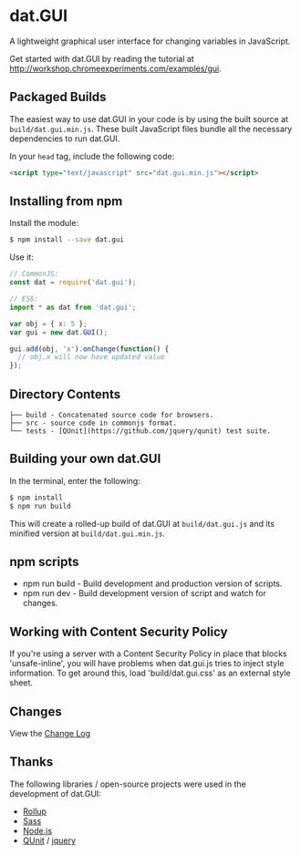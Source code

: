 # dat.GUI

A lightweight graphical user interface for changing variables in JavaScript.

Get started with dat.GUI by reading the tutorial at http://workshop.chromeexperiments.com/examples/gui.



## Packaged Builds

The easiest way to use dat.GUI in your code is by using the built source at `build/dat.gui.min.js`. These built JavaScript files bundle all the necessary dependencies to run dat.GUI.

In your `head` tag, include the following code:

```html
<script type="text/javascript" src="dat.gui.min.js"></script>
```

## Installing from npm

Install the module:

```bash
$ npm install --save dat.gui
```

Use it:

```js
// CommonJS:
const dat = require('dat.gui');

// ES6:
import * as dat from 'dat.gui';

var obj = { x: 5 };
var gui = new dat.GUI();

gui.add(obj, 'x').onChange(function() {
  // obj.x will now have updated value
});
```




## Directory Contents

```
├── build - Concatenated source code for browsers.
├── src - source code in commonjs format.
└── tests - [QUnit](https://github.com/jquery/qunit) test suite.
```

## Building your own dat.GUI

In the terminal, enter the following:

```bash
$ npm install
$ npm run build
```

This will create a rolled-up build of dat.GUI at `build/dat.gui.js` and its
minified version at `build/dat.gui.min.js`.


## npm scripts

- npm run build - Build development and production version of scripts.
- npm run dev - Build development version of script and watch for changes.


## Working with Content Security Policy

If you're using a server with a Content Security Policy in place that blocks 'unsafe-inline', you will have problems when dat.gui.js tries to inject style information. To get around this, load 'build/dat.gui.css' as an external style sheet.


## Changes

View the [Change Log](CHANGELOG.md)

## Thanks

The following libraries / open-source projects were used in the development of dat.GUI:

 * [Rollup](https://rollupjs.org)
 * [Sass](http://sass-lang.com/)
 * [Node.js](http://nodejs.org/)
 * [QUnit](https://github.com/jquery/qunit) / [jquery](http://jquery.com/)

